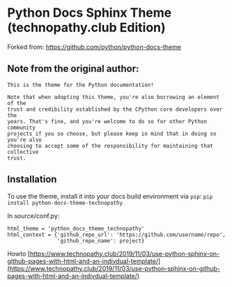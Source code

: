 # Python Docs Sphinx Theme (technopathy.club Edition)
Forked from: https://github.com/python/python-docs-theme

## Note from the original author:
```
This is the theme for the Python documentation!

Note that when adopting this theme, you're also borrowing an element of the
trust and credibility established by the CPython core developers over the
years. That's fine, and you're welcome to do so for other Python community
projects if you so choose, but please keep in mind that in doing so you're also
choosing to accept some of the responsibility for maintaining that collective
trust.
```

## Installation
To use the theme, install it into your docs build environment via ``pip``:
`pip install python-docs-theme-technopathy`

In source/conf.py:

```
html_theme = 'python_docs_theme_technopathy'
html_context = {'github_repo_url': 'https://github.com/username/repo',
                'github_repo_name': project}
```

Howto
[https://www.technopathy.club/2019/11/03/use-python-sphinx-on-github-pages-with-html-and-an-indivdual-template/](https://www.technopathy.club/2019/11/03/use-python-sphinx-on-github-pages-with-html-and-an-indivdual-template/)
